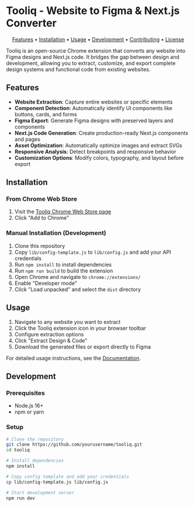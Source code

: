 # Tooliq - Website to Figma & Next.js Converter

<p align="center">
  <a href="#features">Features</a> •
  <a href="#installation">Installation</a> •
  <a href="#usage">Usage</a> •
  <a href="#development">Development</a> •
  <a href="#contributing">Contributing</a> •
  <a href="#license">License</a>
</p>

Tooliq is an open-source Chrome extension that converts any website into Figma designs and Next.js code. It bridges the gap between design and development, allowing you to extract, customize, and export complete design systems and functional code from existing websites.

## Features

- **Website Extraction**: Capture entire websites or specific elements
- **Component Detection**: Automatically identify UI components like buttons, cards, and forms
- **Figma Export**: Generate Figma designs with preserved layers and components
- **Next.js Code Generation**: Create production-ready Next.js components and pages
- **Asset Optimization**: Automatically optimize images and extract SVGs
- **Responsive Analysis**: Detect breakpoints and responsive behavior
- **Customization Options**: Modify colors, typography, and layout before export

## Installation

### From Chrome Web Store
1. Visit the [Tooliq Chrome Web Store page](https://chrome.google.com/webstore/detail/tooliq/your-extension-id)
2. Click "Add to Chrome"

### Manual Installation (Development)
1. Clone this repository
2. Copy `lib/config-template.js` to `lib/config.js` and add your API credentials
3. Run `npm install` to install dependencies
4. Run `npm run build` to build the extension
5. Open Chrome and navigate to `chrome://extensions/`
6. Enable "Developer mode"
7. Click "Load unpacked" and select the `dist` directory

## Usage

1. Navigate to any website you want to extract
2. Click the Tooliq extension icon in your browser toolbar
3. Configure extraction options
4. Click "Extract Design & Code"
5. Download the generated files or export directly to Figma

For detailed usage instructions, see the [Documentation](docs/USAGE.md).

## Development

### Prerequisites
- Node.js 16+
- npm or yarn

### Setup
```bash
# Clone the repository
git clone https://github.com/yourusername/tooliq.git
cd tooliq

# Install dependencies
npm install

# Copy config template and add your credentials
cp lib/config-template.js lib/config.js

# Start development server
npm run dev
